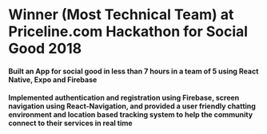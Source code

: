 <h1>Winner (Most Technical Team) at Priceline.com Hackathon for Social Good 2018</h1>

<h4>Built an App for social good in less than 7 hours in a team of 5 using React Native, Expo and Firebase</h4>
<h4>Implemented authentication and registration using Firebase, screen navigation using React-Navigation, and provided a user friendly chatting environment and location based tracking system to help the community connect to their services in real time</h4>

